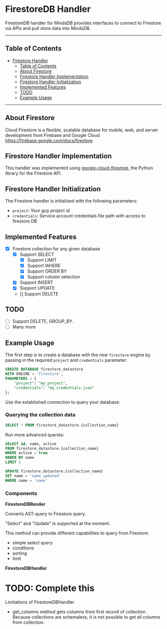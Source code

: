 
# FirestoreDB Handler

FirestoreDB handler for MindsDB provides interfaces to connect to Firestore via APIs and pull store data into MindsDB.

---

## Table of Contents

- [Firestore Handler](#firestoredb-handler)
  - [Table of Contents](#table-of-contents)
  - [About Firestore](#about-firestore)
  - [Firestore Handler Implementation](#firestore-handler-implementation)
  - [Firestore Handler Initialization](#firestore-handler-initialization)
  - [Implemented Features](#implemented-features)
  - [TODO](#todo)
  - [Example Usage](#example-usage)

---

## About Firestore

Cloud Firestore is a flexible, scalable database for mobile, web, and server development from Firebase and Google Cloud
<br>
https://firebase.google.com/docs/firestore

## Firestore Handler Implementation

This handler was implemented using [google-cloud-firestore](https://github.com/googleapis/python-firestore), the Python library for the Firestore API.

## Firestore Handler Initialization

The Firestore handler is initialized with the following parameters:

- `project`: Your gcp project id
- `credentials`: Service account credentials file path with access to firestore DB

## Implemented Features

- [x] Firestore collection for any given database
  - [x] Support SELECT
    - [x] Support LIMIT
    - [x] Support WHERE
    - [x] Support ORDER BY
    - [x] Support column selection
  - [x] Support INSERT
  - [x] Support UPDATE
  - [] Support DELETE

## TODO

- [ ] Support DELETE, GROUP_BY.
- [ ] Many more

## Example Usage

The first step is to create a database with the new `firestore` engine by passing in the required `project` and `credentials` parameter:

~~~~sql
CREATE DATABASE firestore_datastore
WITH ENGINE = 'firestore',
PARAMETERS = {
    "project": "my_project",
    "credentials": "my_credentials.json"
};
~~~~

Use the established connection to query your database:

### Querying the collection data
~~~~sql
SELECT * FROM firestore_datastore.{collection_name}
~~~~

Run more advanced queries:
~~~~sql
SELECT id, name, active
FROM firestore_datastore.{collection_name}
WHERE active = true
ORDER BY name
LIMIT 5
~~~~


~~~~sql
UPDATE firestore_datastore.{collection_name}
SET name = 'name_updated'
WHERE name = 'name'
~~~~


### Components

**FirestoreDBRender**

Converts AST-query to Firestore query.

"Select" and "Update" is supported at the moment.

This method can provide different capabilities to query from Firestore:
- simple select query
- conditions
- sorting
- limit

**FirestoreDBHandler**
# TODO: Complete this



Limitations of FirestoreDBHandler
- get_columns method gets columns from first record of collection.
Because collections are schemaless, it is not possible to get all columns from collection.  

